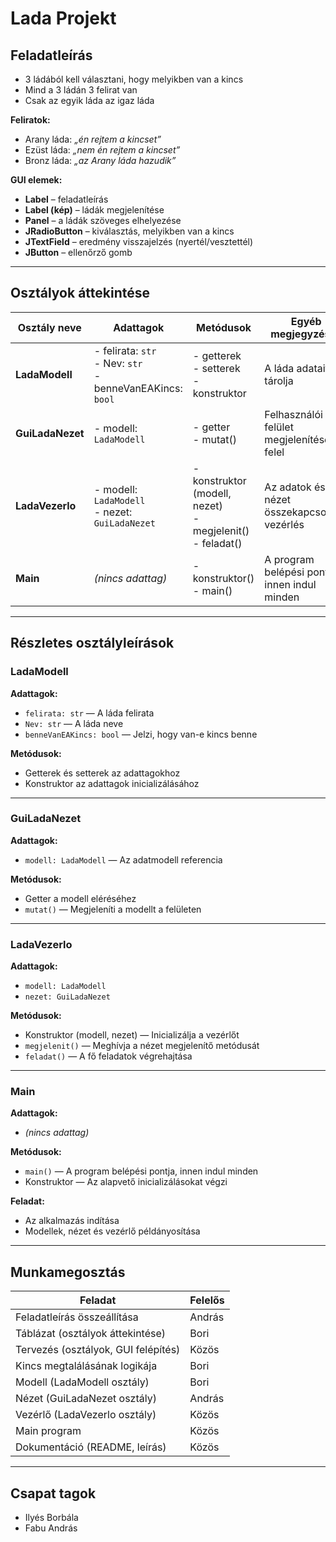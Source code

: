 # Lada Projekt

## Feladatleírás

- 3 ládából kell választani, hogy melyikben van a kincs  
- Mind a 3 ládán 3 felirat van  
- Csak az egyik láda az igaz láda  

**Feliratok:**
- Arany láda: *„én rejtem a kincset”*  
- Ezüst láda: *„nem én rejtem a kincset”*  
- Bronz láda: *„az Arany láda hazudik”*  

**GUI elemek:**
- **Label** – feladatleírás  
- **Label (kép)** – ládák megjelenítése  
- **Panel** – a ládák szöveges elhelyezése  
- **JRadioButton** – kiválasztás, melyikben van a kincs  
- **JTextField** – eredmény visszajelzés (nyertél/vesztettél)  
- **JButton** – ellenőrző gomb  

---

## Osztályok áttekintése

| Osztály neve   | Adattagok | Metódusok | Egyéb megjegyzések |
|----------------|-----------|-----------|--------------------|
| **LadaModell** | - felirata: `str`<br>- Nev: `str`<br>- benneVanEAKincs: `bool` | - getterek<br>- setterek<br>- konstruktor | A láda adatait tárolja |
| **GuiLadaNezet** | - modell: `LadaModell` | - getter<br>- mutat() | Felhasználói felület megjelenítéséért felel |
| **LadaVezerlo** | - modell: `LadaModell`<br>- nezet: `GuiLadaNezet` | - konstruktor (modell, nezet)<br>- megjelenit()<br>- feladat() | Az adatok és nézet összekapcsolása, vezérlés |
| **Main** | *(nincs adattag)* | - konstruktor()<br>- main() | A program belépési pontja, innen indul minden |

---

## Részletes osztályleírások

### LadaModell

**Adattagok:**
- `felirata: str` — A láda felirata  
- `Nev: str` — A láda neve  
- `benneVanEAKincs: bool` — Jelzi, hogy van-e kincs benne  

**Metódusok:**
- Getterek és setterek az adattagokhoz  
- Konstruktor az adattagok inicializálásához  

---

### GuiLadaNezet

**Adattagok:**
- `modell: LadaModell` — Az adatmodell referencia  

**Metódusok:**
- Getter a modell eléréséhez  
- `mutat()` — Megjeleníti a modellt a felületen  

---

### LadaVezerlo

**Adattagok:**
- `modell: LadaModell`  
- `nezet: GuiLadaNezet`  

**Metódusok:**
- Konstruktor (modell, nezet) — Inicializálja a vezérlőt  
- `megjelenit()` — Meghívja a nézet megjelenítő metódusát  
- `feladat()` — A fő feladatok végrehajtása  

---

### Main

**Adattagok:**
- *(nincs adattag)*  

**Metódusok:**
- `main()` — A program belépési pontja, innen indul minden  
- Konstruktor — Az alapvető inicializálásokat végzi  

**Feladat:**
- Az alkalmazás indítása  
- Modellek, nézet és vezérlő példányosítása  

---

## Munkamegosztás

| Feladat | Felelős |
|---------|---------|
| Feladatleírás összeállítása | András |
| Táblázat (osztályok áttekintése) | Bori |
| Tervezés (osztályok, GUI felépítés) | Közös |
| Kincs megtalálásának logikája | Bori |
| Modell (LadaModell osztály) | Bori |
| Nézet (GuiLadaNezet osztály) | András |
| Vezérlő (LadaVezerlo osztály) | Közös |
| Main program | Közös |
| Dokumentáció (README, leírás) | Közös |

---

## Csapat tagok
- Ilyés Borbála  
- Fabu András
